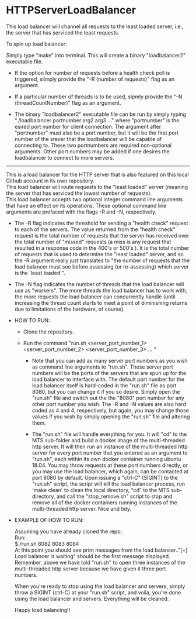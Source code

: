 # HTTPServerLoadBalancer

This load balancer will channel all requests to the least loaded server, i.e., the server that has serviced the least requests.

To spin up load balancer:

Simply type "make" into terminal.  This will create a binary "loadbalancer2" executable file.

- If the option for number of requests before a health check poll is triggered, siimply provide the "-R (number of requests)" flag as an argument.
- If a particular number of threads is to be used, sipmly provide the "-N (threadCountNumber)" flag as an argument.

- The binary "loadbalancer2" executable file can be run by simply typing "./loadbalancer portnumber arg2 arg3 ..." where "portnumber" is the esired port number for client connection.  The argument after "portnumber" must also be a port number, but it will be the first port number of the srever that the loadbalancer will be capable of connecting to.  These two portnumbers are required non-optional arguments.  Other port numbers may be added if one desires the loadbalancer to connect to more servers.
------------------------------------------------------------------------------------------------------------------------------------------------------------------------------

This is a load balancer for the HTTP server that is also featured on this local Github account in its own repository.  
This load balancer will route requests to the "least loaded" server (meaning the server that has serviced the lowest number of requests).  
This load balancer accepts two optional integer command line arguments that have an effect on its operations.  These optional command line arguments are prefaced with the flags -R and -N, respectively.
  
- The -R flag indicates the threshold for sending a "health check" request to each of the servers.  The value returned from the "health check" request is the total number of requests that the server has received over the total number of "missed" requests (a miss is any request that resulted in a response code in the 400's or 500's ).  It is the total number of requests that is used to determine the "least loaded" server, and so the -R argument really just translates to "the number of requests that the load balancer must see before assessing (or re-assessing) which server is the 'least loaded'".  
  
- The -N flag indicates the number of threads that the load balancer will use as "workers". The more threads the load balancer has to work with, the more requests the load balancer can concurrently handle (until increasing the thread count starts to meet a point of diminishing returns due to limitations of the hardware, of course).  
  
- HOW TO RUN:  
  
  - Clone the repository.  
  - Run the command "run.sh <server_port_number_1> <server_port_number_2> <server_port_number_3> ... "   
  
    - Note that you can add as many server port numbers as you wish as command line arguments to "run.sh".  These server port numbers will be the ports of the servers that are         spun up for the load balancer to interface with.  The default port number for the load balancer itself is hard-coded in the "run.sh" file as port 8080, but you can change       it if you so desire.  Simply open the "run.sh" file and switch out the the "8080" port number for any other port number you wish.  The -R and -N values are also hard coded       as 4 and 4, respectively, but again, you may change those values if you wish by simply opening the "run.sh" file and altering them.
    
    - The "run.sh" file will handle everything for you.  It will "cd" to the MTS sub-folder and build a docker image of the multi-threaded http server.  It will then run an           instance of the multi-threaded http server for every port number that you entered as an argument to "run.sh", each within its own docker container running ubuntu 18.04.         You may throw requests at these port numbers directly, or you may use the load balancer, which again, can be contacted at port 8080 by default.  Upon issuing a "ctrl-C"         (SIGINT) to the "run.sh" script, the script will kill the load balancer process, run 'make clean' to clean the local directory, "cd" to the MTS sub-directory, and call the       "stop_remove.sh" script to stop and remove all of the docker containers running instances of the multi-threaded http server.  Nice and tidy.
 
 - EXAMPLE OF HOW TO RUN:
     
   Assuming you have already cloned the repo;  
   Run:  
   $./run.sh 8082 8083 8084  
   At this point you should see print messages from the load balancer.."[+] Load balancer is waiting" should be the first message displayed.  
   Remember, above we have told "run.sh" to open three instances of the multi-threaded http server because we have given it three port numbers.  
     
   When you're ready to stop using the load balancer and servers, simply throw a SIGINT (ctrl-C) at your "run.sh" script, and voila, you're done using the load balancer and servers.  Everything will be cleaned.  
   
   Happy load balancing!!  


